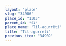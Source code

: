 ```yaml
---
layout: "place"
slug: "34906"
place_id: "1303"
parent_id: "61"
place_name: "Til-agurrēti"
title: "Til-agurrēti"
previous_item: "34909"
---
```

